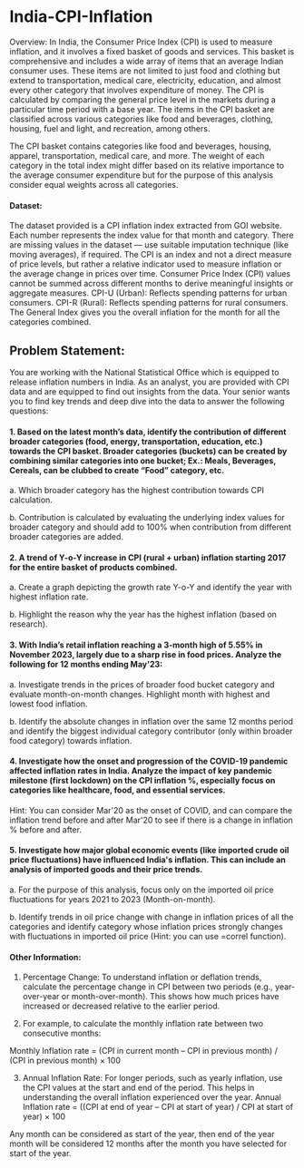 # India-CPI-Inflation
Overview:
In India, the Consumer Price Index (CPI) is used to measure inflation, and it involves a fixed basket of goods and services. This basket is comprehensive and includes a wide array of items that an average Indian consumer uses. These items are not limited to just food and clothing but extend to transportation, medical care, electricity, education, and almost every other category that involves expenditure of money. The CPI is calculated by comparing the general price level in the markets during a particular time period with a base year. The items in the CPI basket are classified across various categories like food and beverages, clothing, housing, fuel and light, and recreation, among others.

The CPI basket contains categories like food and beverages, housing, apparel, transportation, medical care, and more. The weight of each category in the total index might differ based on its relative importance to the average consumer expenditure but for the purpose of this analysis consider equal weights across all categories.

#### Dataset:
The dataset provided is a CPI inflation index extracted from GOI website.
Each number represents the index value for that month and category.
There are missing values in the dataset — use suitable imputation technique (like moving averages), if required.
The CPI is an index and not a direct measure of price levels, but rather a relative indicator used to measure inflation or the average change in prices over time. Consumer Price Index (CPI) values cannot be summed across different months to derive meaningful insights or aggregate measures.
CPI-U (Urban): Reflects spending patterns for urban consumers.
CPI-R (Rural): Reflects spending patterns for rural consumers.
The General Index gives you the overall inflation for the month for all the categories combined.

## Problem Statement:
You are working with the National Statistical Office which is equipped to release inflation numbers in India. As an analyst, you are provided with CPI data and are equipped to find out insights from the data. Your senior wants you to find key trends and deep dive into the data to answer the following questions:

#### 1. Based on the latest month’s data, identify the contribution of different broader categories (food, energy, transportation, education, etc.) towards the CPI basket. Broader categories (buckets) can be created by combining similar categories into one bucket; Ex.: Meals, Beverages, Cereals, can be clubbed to create “Food” category, etc.

a. Which broader category has the highest contribution towards CPI calculation.

b. Contribution is calculated by evaluating the underlying index values for broader category and should add to 100% when contribution from different broader categories are added.

#### 2. A trend of Y-o-Y increase in CPI (rural + urban) inflation starting 2017 for the entire basket of products combined.

a. Create a graph depicting the growth rate Y-o-Y and identify the year with highest inflation rate.

b. Highlight the reason why the year has the highest inflation (based on research).

#### 3. With India’s retail inflation reaching a 3-month high of 5.55% in November 2023, largely due to a sharp rise in food prices. Analyze the following for 12 months ending May'23:

a. Investigate trends in the prices of broader food bucket category and evaluate month-on-month changes. Highlight month with highest and lowest food inflation.

b. Identify the absolute changes in inflation over the same 12 months period and identify the biggest individual category contributor (only within broader food category) towards inflation.

#### 4. Investigate how the onset and progression of the COVID-19 pandemic affected inflation rates in India. Analyze the impact of key pandemic milestone (first lockdown) on the CPI inflation %, especially focus on categories like healthcare, food, and essential services.
Hint: You can consider Mar'20 as the onset of COVID, and can compare the inflation trend before and after Mar'20 to see if there is a change in inflation % before and after.

#### 5. Investigate how major global economic events (like imported crude oil price fluctuations) have influenced India's inflation. This can include an analysis of imported goods and their price trends.

a. For the purpose of this analysis, focus only on the imported oil price fluctuations for years 2021 to 2023 (Month-on-month).

b. Identify trends in oil price change with change in inflation prices of all the categories and identify category whose inflation prices strongly changes with fluctuations in imported oil price (Hint: you can use =correl function).

#### Other Information:

1. Percentage Change: To understand inflation or deflation trends, calculate the percentage change in CPI between two periods (e.g., year-over-year or month-over-month). This shows how much prices have increased or decreased relative to the earlier period.

2. For example, to calculate the monthly inflation rate between two consecutive months:

Monthly Inflation rate = (CPI in current month – CPI in previous month) / (CPI in previous month) × 100

3. Annual Inflation Rate: For longer periods, such as yearly inflation, use the CPI values at the start and end of the period. This helps in understanding the overall inflation experienced over the year.
Annual Inflation rate = ((CPI at end of year – CPI at start of year) / CPI at start of year) × 100

Any month can be considered as start of the year, then end of the year month will be considered 12 months after the month you have selected for start of the year.
